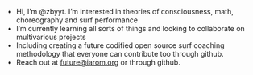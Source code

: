 - Hi, I’m @zbyyt. I’m interested in theories of consciousness, math, choreography and surf performance
- I’m currently learning all sorts of things and looking to collaborate on multivarious projects
- Including creating a future codified open source surf coaching methodology that everyone can contribute too through github.
- Reach out at future@iarom.org or through github.

<!---
futuresurf/futuresurf is a ✨ special ✨ repository because its `README.md` (this file) appears on your GitHub profile.
You can click the Preview link to take a look at your changes.
--->
